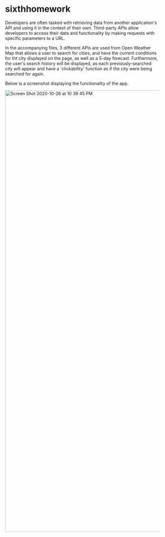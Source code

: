 # sixthhomework
Developers are often tasked with retrieving data from another application's API and using it in the context of their own. Third-party APIs allow developers to access their data and functionality by making requests with specific parameters to a URL. 

In the accompanying files, 3 different APIs are used from Open Weather Map that allows a user to search for cities, and have the current conditions for tht city displayed on the page, as well as a 5-day forecast. Furthermore, the user's search history will be displayed, as each previously-searched city will appear and have a 'clickability' function as if the city were being searched for again.

Below is a screenshot displaying the functionality of the app. 

<img width="1440" alt="Screen Shot 2020-10-26 at 10 39 45 PM" src="https://user-images.githubusercontent.com/70229636/97250382-34bd5780-17dc-11eb-8c2a-83e05f8d8b91.png">